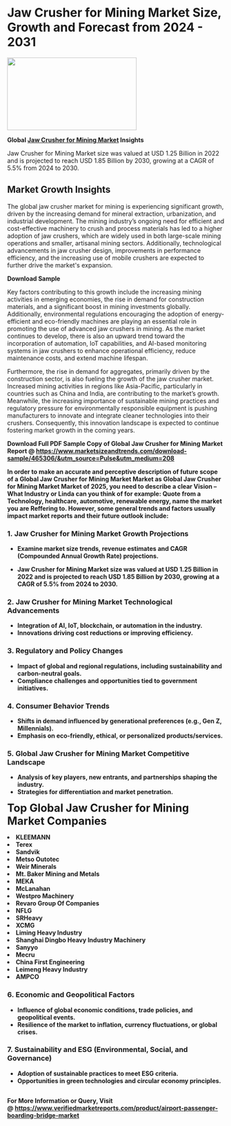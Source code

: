 <H1>Jaw Crusher for Mining Market Size, Growth and Forecast from 2024 - 2031</H1><img class="aligncenter size-medium wp-image-584254" src="https://thirdeyenews.in/wp-content/uploads/2024/09/Global-Market-Research-300x168.jpeg" alt="" width="300" height="168" /><p><strong>Global&nbsp;<a href="https://www.marketsizeandtrends.com/download-sample/465306/&amp;utm_source=Pulse&amp;utm_medium=208">Jaw Crusher for Mining Market</a> Insights</strong></p><p>Jaw Crusher for Mining Market size was valued at USD 1.25 Billion in 2022 and is projected to reach USD 1.85 Billion by 2030, growing at a CAGR of 5.5% from 2024 to 2030.</p><p><h2>Market Growth Insights</h2> <p>The global jaw crusher market for mining is experiencing significant growth, driven by the increasing demand for mineral extraction, urbanization, and industrial development. The mining industry’s ongoing need for efficient and cost-effective machinery to crush and process materials has led to a higher adoption of jaw crushers, which are widely used in both large-scale mining operations and smaller, artisanal mining sectors. Additionally, technological advancements in jaw crusher design, improvements in performance efficiency, and the increasing use of mobile crushers are expected to further drive the market's expansion.</p> <p><strong>Download Sample</strong></p> <p>Key factors contributing to this growth include the increasing mining activities in emerging economies, the rise in demand for construction materials, and a significant boost in mining investments globally. Additionally, environmental regulations encouraging the adoption of energy-efficient and eco-friendly machines are playing an essential role in promoting the use of advanced jaw crushers in mining. As the market continues to develop, there is also an upward trend toward the incorporation of automation, IoT capabilities, and AI-based monitoring systems in jaw crushers to enhance operational efficiency, reduce maintenance costs, and extend machine lifespan.</p> <p>Furthermore, the rise in demand for aggregates, primarily driven by the construction sector, is also fueling the growth of the jaw crusher market. Increased mining activities in regions like Asia-Pacific, particularly in countries such as China and India, are contributing to the market’s growth. Meanwhile, the increasing importance of sustainable mining practices and regulatory pressure for environmentally responsible equipment is pushing manufacturers to innovate and integrate cleaner technologies into their crushers. Consequently, this innovation landscape is expected to continue fostering market growth in the coming years.</p> <p><strong></p><p><span class=""><strong>Download Full PDF Sample Copy of Global Jaw Crusher for Mining Market Report</strong> @ <a href="https://www.marketsizeandtrends.com/download-sample/465306/&amp;utm_source=Pulse&amp;utm_medium=208" target="_blank">https://www.marketsizeandtrends.com/download-sample/465306/&amp;utm_source=Pulse&amp;utm_medium=208</a></span></p><p>In order to make an accurate and perceptive description of future scope of a Global&nbsp;Jaw Crusher for Mining Market Market as Global&nbsp;Jaw Crusher for Mining Market Market of 2025, you need to describe a clear Vision &ndash; What Industry or Linda can you think of for example: Quote from a Technology, healthcare, automotive, renewable energy, name the market you are Reffering to. However, some general trends and factors usually impact market reports and their future outlook include:</p><h3>1.&nbsp;<strong>Jaw Crusher for Mining Market Growth Projections</strong></h3><ul><li>Examine market size trends, revenue estimates and CAGR (Compounded Annual Growth Rate) projections.</li><li><p>Jaw Crusher for Mining Market size was valued at USD 1.25 Billion in 2022 and is projected to reach USD 1.85 Billion by 2030, growing at a CAGR of 5.5% from 2024 to 2030.</p></li></ul><h3>2.&nbsp;<strong>Jaw Crusher for Mining Market Technological Advancements</strong></h3><ul><li>Integration of AI, IoT, blockchain, or automation in the industry.</li><li>Innovations driving cost reductions or improving efficiency.</li></ul><h3>3.&nbsp;<strong>Regulatory and Policy Changes</strong></h3><ul><li>Impact of global and regional regulations, including sustainability and carbon-neutral goals.</li><li>Compliance challenges and opportunities tied to government initiatives.</li></ul><h3>4.&nbsp;<strong>Consumer Behavior Trends</strong></h3><ul><li>Shifts in demand influenced by generational preferences (e.g., Gen Z, Millennials).</li><li>Emphasis on eco-friendly, ethical, or personalized products/services.</li></ul><h3>5.&nbsp;<strong>Global Jaw Crusher for Mining Market Competitive Landscape</strong></h3><ul><li>Analysis of key players, new entrants, and partnerships shaping the industry.</li><li>Strategies for differentiation and market penetration.</li></ul><p data-pm-slice="1 1 []"><span style="color: inherit; font-family: inherit; font-size: 25px;">Top Global Jaw Crusher for Mining Market Companies</span></p><div class="" data-test-id=""><p><li>KLEEMANN</li><li> Terex</li><li> Sandvik</li><li> Metso Outotec</li><li> Weir Minerals</li><li> Mt. Baker Mining and Metals</li><li> MEKA</li><li> McLanahan</li><li> Westpro Machinery</li><li> Revaro Group Of Companies</li><li> NFLG</li><li> SRHeavy</li><li> XCMG</li><li> Liming Heavy Industry</li><li> Shanghai Dingbo Heavy Industry Machinery</li><li> Sanyyo</li><li> Mecru</li><li> China First Engineering</li><li> Leimeng Heavy Industry</li><li> AMPCO</li></p></div><h3>6.&nbsp;<strong>Economic and Geopolitical Factors</strong></h3><ul><li>Influence of global economic conditions, trade policies, and geopolitical events.</li><li>Resilience of the market to inflation, currency fluctuations, or global crises.</li></ul><h3>7.&nbsp;<strong>Sustainability and ESG (Environmental, Social, and Governance)</strong></h3><ul><li>Adoption of sustainable practices to meet ESG criteria.</li><li>Opportunities in green technologies and circular economy principles.</li></ul><h2><strong style="font-size: 14px;">For More Information or Query, Visit @&nbsp;</strong><a style="background-color: #ffffff; font-size: 14px;" href="https://www.marketsizeandtrends.com/report/jaw-crusher-for-mining-market/" target="_blank">https://www.verifiedmarketreports.com/product/airport-passenger-boarding-bridge-market</a></h2>
